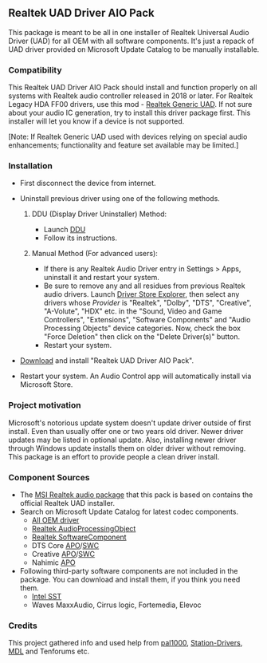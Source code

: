 ## Realtek UAD Driver AIO Pack
This package is meant to be all in one installer of Realtek Universal Audio Driver (UAD) for all OEM with all software components. It's just a repack of UAD driver provided on Microsoft Update Catalog to be manually installable.


### Compatibility
This Realtek UAD Driver AIO Pack should install and function properly on all systems with Realtek audio controller released in 2018 or later. For Realtek Legacy HDA FF00 drivers, use this mod - [Realtek Generic UAD](https://github.com/pal1000/Realtek-UAD-generic). If not sure about your audio IC generation, try to install this driver package first. This installer will let you know if a device is not supported.

[Note: If Realtek Generic UAD used with devices relying on special audio enhancements; functionality and feature set available may be limited.]


### Installation
- First disconnect the device from internet.

- Uninstall previous driver using one of the following methods.

  1. DDU (Display Driver Uninstaller) Method:
     - Launch [DDU](https://www.guru3d.com/files-details/display-driver-uninstaller-download.html)
     - Follow its instructions.

  2. Manual Method (For advanced users):
     - If there is any Realtek Audio Driver entry in Settings > Apps, uninstall it and restart your system.
     - Be sure to remove any and all residues from previous Realtek audio drivers. Launch [Driver Store Explorer](https://github.com/lostindark/DriverStoreExplorer/releases), then select any drivers whose *Provider* is "Realtek", "Dolby", "DTS", "Creative", "A-Volute", "HDX" etc. in the "Sound, Video and Game Controllers", "Extensions", "Software Components" and "Audio Processing Objects" device categories. Now, check the box "Force Deletion" then click on the "Delete Driver(s)" button.
     - Restart your system.

- [Download](releases/latest) and install "Realtek UAD Driver AIO Pack".
- Restart your system. An Audio Control app will automatically install via Microsoft Store.


### Project motivation
Microsoft's notorious update system doesn't update driver outside of first install. Even than usually offer one or two years old driver. Newer driver updates may be listed in optional update. Also, installing newer driver through Windows update installs them on older driver without removing. This package is an effort to provide people a clean driver install.


### Component Sources

- The [MSI Realtek audio package](https://download.msi.com/dvr_exe/mb/realtek_audio_R.zip) that this pack is based on contains the official Realtek UAD installer.
- Search on Microsoft Update Catalog for latest codec components.
  - [All OEM driver](https://www.catalog.update.microsoft.com/Search.aspx?q=Realtek%20Media%202023)
  - [Realtek AudioProcessingObject](https://www.catalog.update.microsoft.com/Search.aspx?q=Realtek%20AudioProcessingObject)
  - [Realtek SoftwareComponent](https://www.catalog.update.microsoft.com/Search.aspx?q=Realtek%20SoftwareComponent%202023)
  - DTS Core [APO](https://www.catalog.update.microsoft.com/Search.aspx?q=DTS%20AudioProcessingObject)/[SWC](https://www.catalog.update.microsoft.com/Search.aspx?q=DTS%20SoftwareComponent)
  - Creative [APO](https://www.catalog.update.microsoft.com/Search.aspx?q=Creative%20AudioProcessingObject)/[SWC](https://www.catalog.update.microsoft.com/Search.aspx?q=Creative%20SoftwareComponent)
  - Nahimic [APO](https://www.catalog.update.microsoft.com/Search.aspx?q=A-Volute%20AudioProcessingObject)
- Following third-party software components are not included in the package. You can download and install them, if you think you need them.
  - [Intel SST](https://www.catalog.update.microsoft.com/Search.aspx?q=intel%20media%202023)
  - Waves MaxxAudio, Cirrus logic, Fortemedia, Elevoc


### Credits
This project gathered info and used help from [pal1000](https://github.com/pal1000), [Station-Drivers](https://ftp.station-drivers.com/index.php/en-us/forum/realtek-hda-uad-drivers-firmwares-utilities/24-realtek-hda-uad-component-drivers), [MDL](https://forums.mydigitallife.net/threads/update-realtek-high-definition-audio.72236/) and Tenforums etc.
